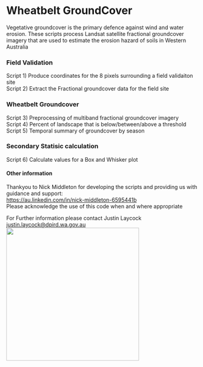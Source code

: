 # Wheatbelt GroundCover
Vegetative groundcover is the primary defence against wind and water erosion. These scripts process Landsat satellite fractional groundcover imagery that are used to estimate the erosion hazard of soils in Western Australia

### Field Validation  
Script 1) Produce coordinates for the 8 pixels surrounding a field validaiton site  
Script 2) Extract the Fractional groundcover data for the field site 

### Wheatbelt Groundcover  
Script 3) Preprocessing of multiband fractional groundcover imagery  
Script 4) Percent of landscape that is below/between/above a threshold  
Script 5) Temporal summary of groundcover by season

### Secondary Statisic calculation
Script 6) Calculate values for a Box and Whisker plot

#### Other information
Thankyou to Nick Middleton for developing the scripts and providing us with guidance and support:  
https://au.linkedin.com/in/nick-middleton-6595441b  
Please acknowledge the use of this code when and where appropriate  

For Further information please contact Justin Laycock  
justin.laycock@dpird.wa.gov.au  
<img src="https://user-images.githubusercontent.com/66045415/159401574-2bc4ccc6-39e0-4827-9274-ded97839a87f.png" width="350">

